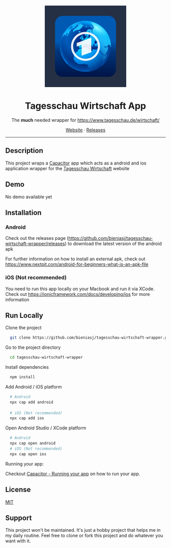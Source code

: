 <p align="center">
  <img height="256" src="resources/android/icon-foreground.png" />
</p>

<h1 align="center">Tagesschau Wirtschaft App</h1>

<p align="center">
The <b>much</b> needed wrapper for <a href="https://www.tagesschau.de/wirtschaft/">https://www.tagesschau.de/wirtschaft/</a>
</p>

<p align=center>
  <a href="https://www.tagesschau.de/wirtschaft/">Website</a> ·
  <a href="https://github.com/bieniasj/tagesschau-wirtschaft-wrapper/releases">Releases</a> 
</p>

---

## Description

This project wraps a [Capacitor](https://capacitorjs.com/) app which acts as a android and ios application wrapper for the [Tagesschau Wirtschaft](https://www.tagesschau.de/wirtschaft/) website

## Demo

No demo available yet

## Installation

### Android

Check out the releases page (https://github.com/bieniasj/tagesschau-wirtschaft-wrapper/releases) to download the latest version of the android apk

For further information on how to install an external apk, check out https://www.nextpit.com/android-for-beginners-what-is-an-apk-file

### iOS (Not recommended)

You need to run this app locally on your Macbook and run it via XCode. Check out https://ionicframework.com/docs/developing/ios for more information

## Run Locally

Clone the project

```bash
  git clone https://github.com/bieniasj/tagesschau-wirtschaft-wrapper.git
```

Go to the project directory

```bash
  cd tagesschau-wirtschaft-wrapper
```

Install dependencies

```bash
  npm install
```

Add Android / iOS platform

```bash
  # Android
  npx cap add android

  # iOS (Not recommended)
  npx cap add ios
```

Open Android Studio / XCode platform

```bash
  # Android
  npx cap open android
  # iOS (Not recommended)
  npx cap open ios
```

Running your app:

Checkout [Capacitor - Running your app](https://capacitorjs.com/docs/android#running-your-app)
on how to run your app.

## License

[MIT](https://choosealicense.com/licenses/mit/)

## Support

This project won't be maintained. It's just a hobby project that helps me in my daily routine. Feel free to clone or fork this project and do whatever you want with it.
